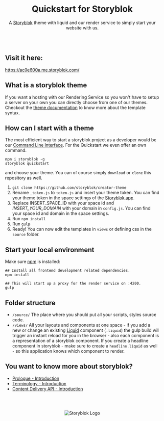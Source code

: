 <p align="center">
  <h1 align="center">Quickstart for Storyblok</h1>
  <p align="center">A <a href="https://www.storyblok.com" target="_blank">Storyblok</a> theme with liquid and our render service to simply start your website with us.</p>
</p>
<br><br>

## Visit it here:
https://ac0e600a.me.storyblok.com/

## What is a storyblok theme
If you want a hosting with our Rendering Service so you won't have to setup a server on your own you can directly choose from one of our themes.
Checkout the [theme documentation](https://www.storyblok.com/docs/Rendering-Service/Theme-Documentation) to know more about the template syntax.

## How can I start with a theme
The most efficient way to start a storyblok project as a developer would be our [Command Line Interface](https://www.storyblok.com/docs/Guides/command-line-interface). For the Quickstart we even offer an own command.

```
npm i storyblok -g
storyblok quickstart
```

and choose your theme. You can of course simply `download` or `clone` this repository as well.

1. `git clone https://github.com/storyblok/creator-theme`
2. Rename ```_token.js``` to ```token.js``` and insert your theme token. You can find your theme token in the space settings of the [Storyblok app](https://app.storyblok.com).
3. Replace INSERT_SPACE_ID with your space id and *INSERT_YOUR_DOMAIN* with your domain in ```config.js```. You can find your space id and domain in the space settings.
4. Run ```npm install```
5. Run ```gulp```
6. Ready! You can now edit the templates in ```views``` or defining css in the ```source``` folder.

## Start your local environment

Make sure [npm](https://www.npmjs.com/) is installed:

```
## Install all frontend development related dependencies.
npm install

## This will start up a proxy for the render service on :4200.
gulp
```


## Folder structure

- `/source/`
  The place where you should put all your scripts, styles source code.
- `/views/`
  All your layouts and components at one space - if you add a new or change an existing [Liquid](https://help.shopify.com/themes/liquid) component (`.liquid`)
  the gulp build will trigger an instant reload for you in the browser - also each component is a representation of a storyblok component.
  If you create a headline component in storyblok - make sure to create a `headline.liquid` as well - so this application knows which component
  to render.

## You want to know more about storyblok?

- [Prologue - Introduction](https://www.storyblok.com/docs/Prologue/Introduction)
- [Terminology - Introduction](https://www.storyblok.com/docs/terminology/introduction)
- [Content Delivery API - Introduction](https://www.storyblok.com/docs/Delivery-Api/introduction)


<br>
<br>
<p align="center">
<img src="https://a.storyblok.com/f/39898/1c9c224705/storyblok_black.svg" alt="Storyblok Logo">
</p>
